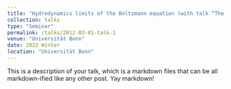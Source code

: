 ```yaml
---
title: "Hydrodynamics limits of the Boltzmann equation (with talk “The Relative Method”)"
collection: talks
type: "Seminar"
permalink: /talks/2012-03-01-talk-1
venue: "Universität Bonn"
date: 2022 Winter
location: "Universität Bonn"
---
```


This is a description of your talk, which is a markdown files that can be all markdown-ified like any other post. Yay markdown!
